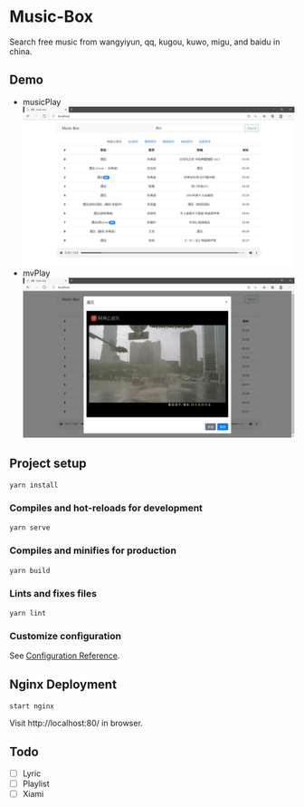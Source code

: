 # Music-Box
Search free music from wangyiyun, qq, kugou, kuwo, migu, and baidu in china.

## Demo
- musicPlay
![playMusic](demo/playMusic.png)
- mvPlay
![playMv](demo/playMv.png)

## Project setup
```
yarn install
```

### Compiles and hot-reloads for development
```
yarn serve
```

### Compiles and minifies for production
```
yarn build
```

### Lints and fixes files
```
yarn lint
```

### Customize configuration
See [Configuration Reference](https://cli.vuejs.org/config/).

## Nginx Deployment
```
start nginx
```
Visit http://localhost:80/ in browser.

## Todo
- [ ] Lyric
- [ ] Playlist
- [ ] Xiami
